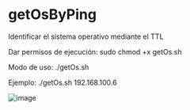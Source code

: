 # getOsByPing
Identificar el sistema operativo mediante el TTL

Dar permisos de ejecución:
sudo chmod +x getOs.sh

Modo de uso:
./getOs.sh <Ip>

Ejemplo:
./getOs.sh 192.168.100.6

![image](https://github.com/user-attachments/assets/3dfaac84-69e4-4f2e-bdd7-5db32dfc2fe2)


